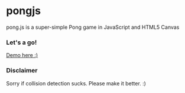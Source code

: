 pongjs
======

pong.js is a super-simple Pong game in JavaScript and HTML5 Canvas

### Let's a go!

[Demo here :)](http://ryanseys.github.io/pongjs/)

### Disclaimer
Sorry if collision detection sucks. Please make it better. :)
